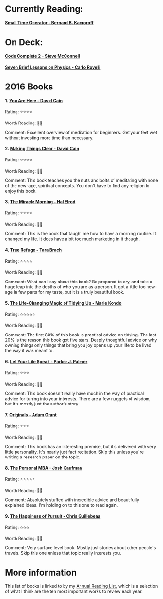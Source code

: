 # Currently Reading:

#### [Small Time Operator - Bernard B. Kamoroff](http://bellsprings.com/STO.php)

# On Deck:

#### [Code Complete 2 - Steve McConnell](http://cc2e.com)

#### [Seven Brief Lessons on Physics - Carlo Rovelli](http://www.sevenbrieflessons.com/)

# 2016 Books

#### 1. [You Are Here - David Cain](http://www.raptitude.com/gravity-landing/you-are-here-a-modern-persons-guide-to-living-in-the-present/)

Rating: ⭐️⭐️⭐️⭐️

Worth Reading: 👍🏻

Comment: Excellent overview of meditation for beginners. Get your feet wet without investing more time than necessary.

#### 2. [Making Things Clear - David Cain](http://www.raptitude.com/gravity-landing/you-are-here-a-modern-persons-guide-to-living-in-the-present/)

Rating: ⭐️⭐️⭐️⭐️

Worth Reading: 👍🏻

Comment: This book teaches you the nuts and bolts of meditating with none of the new-age, spiritual concepts. You don't have to find any religion to enjoy this book.

#### 3. [The Miracle Morning - Hal Elrod](http://halelrod.com/books/)

Rating: ⭐️⭐️⭐️️️️⭐️

Worth Reading: 👍🏻

Comment: This is the book that taught me how to have a morning routine. It changed my life. It does have a bit too much marketing in it though.

#### 4. [True Refuge - Tara Brach](https://www.tarabrach.com/books-cds/)

Rating: ⭐️⭐️⭐️⭐️

Worth Reading: 👍🏻

Comment: What can I say about this book? Be prepared to cry, and take a huge leap into the depths of who you are as a person. It got a little too new-age in few parts for my taste, but it is a truly beautiful book.

#### 5. [The Life-Changing Magic of Tidying Up - Marie Kondo](http://www.tidyingup.com)

Rating: ⭐️⭐️⭐️⭐️⭐️

Worth Reading: 👍🏻

Comment: The first 80% of this book is practical advice on tidying. The last 20% is the reason this book got five stars. Deeply thoughtful advice on why owning things only things that bring you joy opens up your life to be lived the way it was meant to.

#### 6. [Let Your Life Speak - Parker J. Palmer](http://letyourlifespeak.com)

Rating: ⭐️⭐️⭐️

Worth Reading: 👋🏻

Comment: This book doesn't really have much in the way of practical advice for tuning into your interests. There are a few nuggets of wisdom, but it's mostly just the author's story.

#### 7. [Originals - Adam Grant](http://www.adamgrant.net/#!originals/c1ckh)

Rating: ⭐️⭐️⭐️

Worth Reading: 👋🏻

Comment: This book has an interesting premise, but it's delivered with very little personality. It's nearly just fact recitation. Skip this unless you're writing a research paper on the topic.

#### 8. [The Personal MBA - Josh Kaufman](https://personalmba.com)

Rating: ⭐️⭐️⭐️⭐️⭐️

Worth Reading: 👍🏻

Comment: Absolutely stuffed with incredible advice and beautifully explained ideas. I'm holding on to this one to read again.

#### 9. [The Happiness of Pursuit - Chris Guillebeau](http://chrisguillebeau.com/books/)

Rating: ⭐️⭐️⭐️

Worth Reading: 👎🏻

Comment: Very surface level book. Mostly just stories about other people's travels. Skip this one unless that topic really interests you.

# More information

This list of books is linked to by my [Annual Reading List](https://github.com/davidskeck/Annual-Reading-List), which is a selection of what I think are the ten most important works to review each year.
